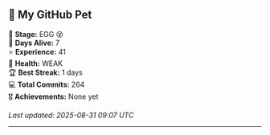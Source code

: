 ## 🐾 My GitHub Pet

🥚 **Stage:** EGG 😵  
📅 **Days Alive:** 7  
⭐ **Experience:** 41  
💓 **Health:** WEAK  
🏆 **Best Streak:** 1 days  
💻 **Total Commits:** 264  
🎖️ **Achievements:** None yet  

*Last updated: 2025-08-31 09:07 UTC*

---
